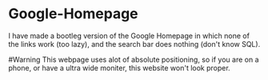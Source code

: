 # Google-Homepage

I have made a bootleg version of the Google Homepage in which none of the links work (too lazy), and the search bar does nothing (don't know SQL).

#Warning
This webpage uses alot of absolute positioning, so if you are on a phone, or have a ultra wide moniter, this website won't look proper.
